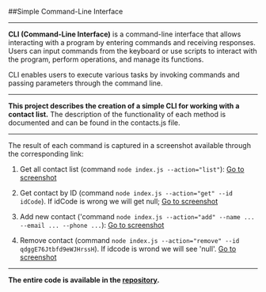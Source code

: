 ##Simple Command-Line Interface
***

__CLI (Command-Line Interface)__ is a command-line interface that allows interacting with a program by entering commands and receiving responses. Users can input commands from the keyboard or use scripts to interact with the program, perform operations, and manage its functions.

CLI enables users to execute various tasks by invoking commands and passing parameters through the command line.
***

****This project describes the creation of a simple CLI for working with a contact list.****
The description of the functionality of each method is documented and can be found in the contacts.js file.
***

The result of each command is captured in a screenshot available through the corresponding link:


 1. Get all contact list (command `node index.js --action="list"`):
 [Go to screenshot](https://monosnap.com/file/DyXKGn0b1AjVYDWNYJ2QfSgWIBanrH)

 2. Get contact by ID (command `node index.js --action="get" --id idCode`).
 If idCode is wrong we  will get null;
 [Go to screenshot](https://monosnap.com/file/42MFxoAcn5nJib2Ut3syKjFUdyp3mv)

 3. Add new contact ('command `node index.js --action="add" --name ... --email ... --phone ...`):
 [Go to screenshot](https://monosnap.com/file/B98rfIgSj4RNpBDBUpG3ZsVK8iwgH8)

 4. Remove contact (command `node index.js --action="remove" --id qdggE76Jtbfd9eWJHrssH`).
 If idcode is wrond we will see 'null'.
 [Go to screenshot](https://monosnap.com/file/GwuEOYTUXXDsaNcVdfhgEg0Uwycfo8) 

***

****The entire code is available in the [repository](https://github.com/Iryna-Bigdash/nodejs-homework-01-cli.git).****


 

